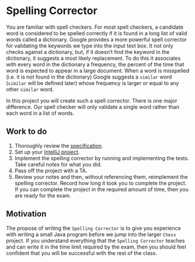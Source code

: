 # Spelling Corrector

You are familiar with spell checkers. For most spell checkers, a candidate word is considered to be spelled correctly if it is found in a long list of valid words called a dictionary. Google provides a more powerful spell corrector for validating the keywords we type into the input text box. It not only checks against a dictionary, but, if it doesn’t find the keyword in the dictionary, it suggests a most likely replacement. To do this it associates with every word in the dictionary a frequency, the percent of the time that word is expected to appear in a large document. When a word is misspelled (i.e. it is not found in the dictionary) Google suggests a `similar` word (`similar` will be defined later) whose frequency is larger or equal to any other `similar` word.

In this project you will create such a spell corrector. There is one major difference. Our spell checker will only validate a single word rather than each word in a list of words.

## Work to do

1. Thoroughly review the [specification](specification.md).
1. Set up your [IntelliJ project](setup/setup.md).
1. Implement the spelling corrector by running and implementing the tests. Take careful notes for what you did.
1. Pass off the project with a TA.
1. Review your notes and then, without referencing them, reimplement the spelling corrector. Record how long it took you to complete the project. If you can complete the project in the required amount of time, then you are ready for the exam.

## Motivation

The propose of writing the `Spelling Corrector` is to give you experience with writing a small Java program before we jump into the larger `Chess` project. If you understand everything that the `Spelling Corrector` teaches and can write it in the time limit required by the exam, then you should feel confident that you will be successful with the rest of the class.
